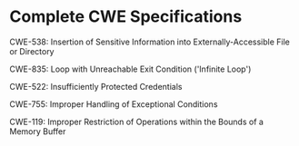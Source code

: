 

# Complete CWE Specifications

CWE-538: Insertion of Sensitive Information into Externally-Accessible File or Directory

CWE-835: Loop with Unreachable Exit Condition ('Infinite Loop')

CWE-522: Insufficiently Protected Credentials

CWE-755: Improper Handling of Exceptional Conditions

CWE-119: Improper Restriction of Operations within the Bounds of a Memory Buffer